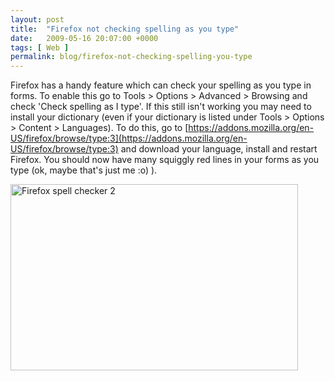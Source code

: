 ```yaml
---
layout: post
title:  "Firefox not checking spelling as you type"
date:   2009-05-16 20:07:00 +0000
tags: [ Web ]
permalink: blog/firefox-not-checking-spelling-you-type
---
```

Firefox has a handy feature which can check your spelling as you type in forms. To enable this go to Tools > Options > Advanced > Browsing and check 'Check spelling as I type'. If this still isn't working you may need to install your dictionary (even if your dictionary is listed under Tools > Options > Content > Languages). To do this, go to [https://addons.mozilla.org/en-US/firefox/browse/type:3](https://addons.mozilla.org/en-US/firefox/browse/type:3) and download your language, install and restart Firefox. You should now have many squiggly red lines in your forms as you type (ok, maybe that's just me :o) ).

<a href="http://www.flickr.com/photos/danmurf/3535125099/" title="Firefox spell checker 2 by Dan Murfitt, on Flickr"><img src="http://farm4.static.flickr.com/3609/3535125099_796059da4f.jpg" width="460" height="298" alt="Firefox spell checker 2"></a>